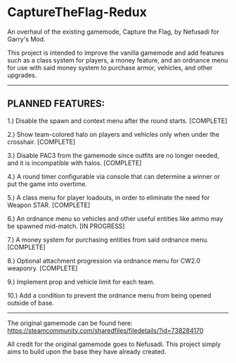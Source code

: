 # CaptureTheFlag-Redux
An overhaul of the existing gamemode, Capture the Flag, by Nefusadi for Garry's Mod.

This project is intended to improve the vanilla gamemode and add features such as a class system for players,
a money feature, and an ordnance menu for use with said money system to purchase armor, vehicles, and other upgrades.

------------------------------------------------------------------------------------------------------------------------

## PLANNED FEATURES: ##

1.) Disable the spawn and context menu after the round starts. [COMPLETE]

2.) Show team-colored halo on players and vehicles only when under the crosshair. [COMPLETE]

3.) Disable PAC3 from the gamemode since outfits are no longer needed, and it is incompatible with halos. [COMPLETE]

4.) A round timer configurable via console that can determine a winner or put the game into overtime.

5.) A class menu for player loadouts, in order to eliminate the need for Weapon STAR. [COMPLETE]

6.) An ordnance menu so vehicles and other useful entities like ammo may be spawned mid-match. [IN PROGRESS]

7.) A money system for purchasing entities from said ordnance menu. [COMPLETE]

8.) Optional attachment progression via ordnance menu for CW2.0 weaponry. [COMPLETE]

9.) Implement prop and vehicle limit for each team.

10.) Add a condition to prevent the ordnance menu from being opened outside of base.

------------------------------------------------------------------------------------------------------------------------

The original gamemode can be found here: https://steamcommunity.com/sharedfiles/filedetails/?id=738284170

All credit for the original gamemode goes to Nefusadi. This project simply aims to build upon the base they have already created.
